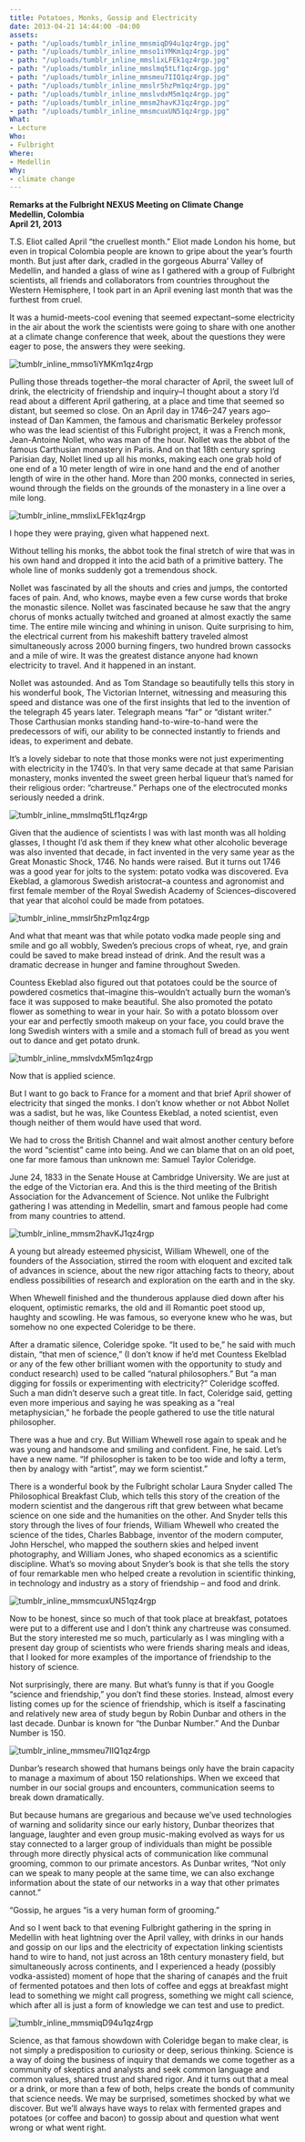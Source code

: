 ```yaml
---
title: Potatoes, Monks, Gossip and Electricity
date: 2013-04-21 14:44:00 -04:00
assets:
- path: "/uploads/tumblr_inline_mmsmiqD94u1qz4rgp.jpg"
- path: "/uploads/tumblr_inline_mmso1iYMKm1qz4rgp.jpg"
- path: "/uploads/tumblr_inline_mmslixLFEk1qz4rgp.jpg"
- path: "/uploads/tumblr_inline_mmslmq5tLf1qz4rgp.jpg"
- path: "/uploads/tumblr_inline_mmsmeu7IIQ1qz4rgp.jpg"
- path: "/uploads/tumblr_inline_mmslr5hzPm1qz4rgp.jpg"
- path: "/uploads/tumblr_inline_mmslvdxM5m1qz4rgp.jpg"
- path: "/uploads/tumblr_inline_mmsm2havKJ1qz4rgp.jpg"
- path: "/uploads/tumblr_inline_mmsmcuxUN51qz4rgp.jpg"
What:
- Lecture
Who:
- Fulbright
Where:
- Medellin
Why:
- climate change
---
```


**Remarks at the Fulbright NEXUS Meeting on Climate Change**  
**Medellin, Colombia**  
**April 21,  2013**  

T.S. Eliot called April “the cruellest month.”  Eliot made London his home, but even in tropical Colombia people are known to gripe about the year’s fourth month.
 But just after dark, cradled in the gorgeous Aburra’ Valley of Medellin, and handed a glass of wine as I gathered with a group of Fulbright scientists, all friends and collaborators from countries throughout the Western Hemisphere, I took part in an April evening last month that was the furthest from cruel. 

It was a humid-meets-cool evening that seemed expectant–some electricity in the air about the work the scientists were going to share with one another at a climate change conference that week, about the questions they were eager to pose, the answers they were seeking.

![tumblr_inline_mmso1iYMKm1qz4rgp](/uploads/tumblr_inline_mmso1iYMKm1qz4rgp.jpg) 

Pulling those threads together–the moral character of April, the sweet lull of drink, the electricity of friendship and inquiry–I thought about a story I’d read about a different April gathering, at a place and time that seemed so distant, but seemed so close.  On an April day in 1746–247 years ago–instead of Dan Kammen, the famous and charismatic Berkeley professor who was the lead scientist of this Fulbright project, it was a French monk, Jean-Antoine Nollet, who was man of the hour.  Nollet was the abbot of the famous Carthusian monastery in Paris.  And on that 18th century spring Parisian day, Nollet lined up all his monks, making each one grab hold of one end of a 10 meter length of wire in one hand and the end of another length of wire in the other hand.  More than 200 monks, connected in series, wound through the fields on the grounds of the monastery in a line over a mile long. 

![tumblr_inline_mmslixLFEk1qz4rgp](/uploads/tumblr_inline_mmslixLFEk1qz4rgp.jpg) 

I hope they were praying, given what happened next.

Without telling his monks, the abbot took the final stretch of wire that was in his own hand and dropped it into the acid bath of a primitive battery.  The whole line of monks suddenly got a tremendous shock.

Nollet was fascinated by all the shouts and cries and jumps, the contorted faces of pain. And, who knows, maybe even a few curse words that broke the monastic silence.  Nollet was fascinated because he saw that the angry chorus of monks actually twitched and groaned at almost exactly the same time.  The entire mile wincing and whining in unison.  Quite surprising to him, the electrical current from his makeshift battery traveled almost simultaneously across 2000 burning fingers, two hundred brown cassocks and a mile of wire.  It was the greatest distance anyone had known electricity to travel.  And it happened in an instant.

Nollet was astounded.  And as Tom Standage so beautifully tells this story in his wonderful book, The Victorian Internet, witnessing and measuring this speed and distance was one of the first insights that led to the invention of the telegraph 45 years later.  Telegraph means “far” or “distant writer.”  Those Carthusian monks standing hand-to-wire-to-hand were the predecessors of wifi, our ability to be connected instantly to friends and ideas, to experiment and debate.

It’s a lovely sidebar to note that those monks were not just experimenting with electricity in the 1740’s.  In that very same decade at that same Parisian monastery, monks invented the sweet green herbal liqueur that’s named for their religious order: “chartreuse.” Perhaps one of the electrocuted monks seriously needed a drink.

![tumblr_inline_mmslmq5tLf1qz4rgp](/uploads/tumblr_inline_mmslmq5tLf1qz4rgp.jpg) 

Given that the audience of scientists I was with last month was all holding glasses, I thought I’d ask them if they knew what other alcoholic beverage was also invented that decade, in fact invented in the very same year as the Great Monastic Shock, 1746.  No hands were raised.  But it turns out 1746 was a good year for jolts to the system: potato vodka was discovered.  Eva Ekeblad, a glamorous Swedish aristocrat–a countess and agronomist and first female member of the Royal Swedish Academy of Sciences–discovered that year that alcohol could be made from potatoes. 

![tumblr_inline_mmslr5hzPm1qz4rgp](/uploads/tumblr_inline_mmslr5hzPm1qz4rgp.jpg) 

And what that meant was that while potato vodka made people sing and smile and go all wobbly, Sweden’s precious crops of wheat, rye, and grain could be saved to make bread instead of drink.  And the result was a dramatic decrease in hunger and famine throughout Sweden. 

Countess Ekeblad also figured out that potatoes could be the source of powdered cosmetics that–imagine this–wouldn’t actually burn the woman’s face it was supposed to make beautiful.  She also promoted the potato flower as something to wear in your hair.  So with a potato blossom over your ear and perfectly smooth makeup on your face, you could brave the long Swedish winters with a smile and a stomach full of bread as you went out to dance and get potato drunk.

![tumblr_inline_mmslvdxM5m1qz4rgp](/uploads/tumblr_inline_mmslvdxM5m1qz4rgp.jpg) 

Now that is applied science. 

But I want to go back to France for a moment and that brief April shower of electricity that singed the monks. I don’t know whether or not Abbot Nollet was a sadist, but he was, like Countess Ekeblad, a noted scientist, even though neither of them would have used that word.

We had to cross the British Channel and wait almost another century before the word “scientist” came into being. And we can blame that on an old poet, one far more famous than unknown me: Samuel Taylor Coleridge. 

June 24, 1833 in the Senate House at Cambridge University.  We are just at the edge of the Victorian era.  And this is the third meeting of the British Association for the Advancement of Science.  Not unlike the Fulbright gathering I was attending in Medellin, smart and famous people had come from many countries to attend.  

![tumblr_inline_mmsm2havKJ1qz4rgp](/uploads/tumblr_inline_mmsm2havKJ1qz4rgp.jpg) 

A young but already esteemed physicist, William Whewell, one of the founders of the Association, stirred the room with eloquent and excited talk of advances in science, about the new rigor attaching facts to theory, about endless possibilities of research and exploration on the earth and in the sky.

When Whewell finished and the thunderous applause died down after his eloquent, optimistic remarks, the old and ill Romantic poet stood up, haughty and scowling.  He was famous, so everyone knew who he was, but somehow no one expected Coleridge to be there.

After a dramatic silence, Coleridge spoke. “It used to be,” he said with much distain, “that men of science,” (I don’t know if he’d met Countess Ekelblad or any of the few other brilliant women with the opportunity to study and conduct research) used to be called “natural philosophers.”  But “a man digging for fossils or experimenting with electricity?”  Coleridge scoffed.  Such a man didn’t deserve such a great title.  In fact, Coleridge said, getting even more imperious and saying he was speaking as a “real metaphysician,” he forbade the people gathered to use the title natural philosopher.

There was a hue and cry.  But William Whewell rose again to speak and he was young and handsome and smiling and confident. Fine, he said. Let’s have a new name.  “If philosopher is taken to be too wide and lofty a term, then by analogy with “artist”, may we form scientist.” 

There is a wonderful book by the Fulbright scholar Laura Snyder called The Philosophical Breakfast Club, which tells this story of the creation of the modern scientist and the dangerous rift that grew between what became science on one side and the humanities on the other.  And Snyder tells this story through the lives of four friends, William Whewell who created the science of the tides, Charles Babbage, inventor of the modern computer, John Herschel, who mapped the southern skies and helped invent photography, and William Jones, who shaped economics as a scientific discipline.  What’s so moving about Snyder’s book is that she tells the story of four remarkable men who helped create a revolution in scientific thinking, in technology and industry as a story of friendship – and food and drink.

![tumblr_inline_mmsmcuxUN51qz4rgp](/uploads/tumblr_inline_mmsmcuxUN51qz4rgp.jpg) 

Now to be honest, since so much of that took place at breakfast, potatoes were put to a different use and I don’t think any chartreuse was consumed.  But the story interested me so much, particularly as I was mingling with a present day group of scientists who were friends sharing meals and ideas, that I looked for more examples of the importance of friendship to the history of science.

Not surprisingly, there are many.  But what’s funny is that if you Google “science and friendship,” you don’t find these stories.  Instead, almost every listing comes up for the science of friendship, which is itself a fascinating and relatively new area of study begun by Robin Dunbar and others in the last decade.  Dunbar is known for “the Dunbar Number.”  And the Dunbar Number is 150.

![tumblr_inline_mmsmeu7IIQ1qz4rgp](/uploads/tumblr_inline_mmsmeu7IIQ1qz4rgp.jpg) 

Dunbar’s research showed that humans beings only have the brain capacity to manage a maximum of about 150 relationships.  When we exceed that number in our social groups and encounters, communication seems to break down dramatically.

But because humans are gregarious and because we’ve used technologies of warning and solidarity since our early history, Dunbar theorizes that language, laughter and even group music-making evolved as ways for us stay connected to a larger group of individuals than might be possible through more directly physical acts of communication like communal grooming, common to our primate ancestors. As Dunbar writes, “Not only can we speak to many people at the same time, we can also exchange information about the state of our networks in a way that other primates cannot.”

“Gossip, he argues “is a very human form of grooming.”

And so I went back to that evening Fulbright gathering in the spring in Medellin with heat lightning over the April valley, with drinks in our hands and gossip on our lips and the electricity of expectation linking scientists hand to wire to hand, not just across an 18th century monastery field, but simultaneously across continents, and I experienced a heady (possibly vodka-assisted) moment of hope that the sharing of canapés and the fruit of fermented potatoes and then lots of coffee and eggs at breakfast might lead to something we might call progress, something we might call science, which after all is just a form of knowledge we can test and use to predict. 

![tumblr_inline_mmsmiqD94u1qz4rgp](/uploads/tumblr_inline_mmsmiqD94u1qz4rgp.jpg) 

Science, as that famous showdown with Coleridge began to make clear, is not simply a predisposition to curiosity or deep, serious thinking.  Science is a way of doing the business of inquiry that demands we come together as a community of skeptics and analysts and seek common language and common values, shared trust and shared rigor.  And it turns out that a meal or a drink, or more than a few of both, helps create the bonds of community  that science needs.  We may be surprised, sometimes shocked by what we discover. But we’ll always have ways to relax with fermented grapes and potatoes (or coffee and bacon) to gossip about and question what went wrong or what went right.
